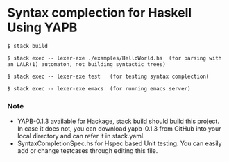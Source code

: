 
# Syntax complection for Haskell Using YAPB

```
$ stack build

$ stack exec -- lexer-exe ./examples/HelloWorld.hs  (for parsing with an LALR(1) automaton, not building syntactic trees)

$ stack exec -- lexer-exe test   (for testing syntax complection)

$ stack exec -- lexer-exe emacs  (for running emacs server)
```

### Note
- YAPB-0.1.3 available for Hackage, stack build should build this project. In case it does not, you can download yapb-0.1.3 from GitHub into your local directory and can refer it in stack.yaml. 
- SyntaxCompletionSpec.hs for Hspec based Unit testing. You can easily add or change testcases through editing this file. 